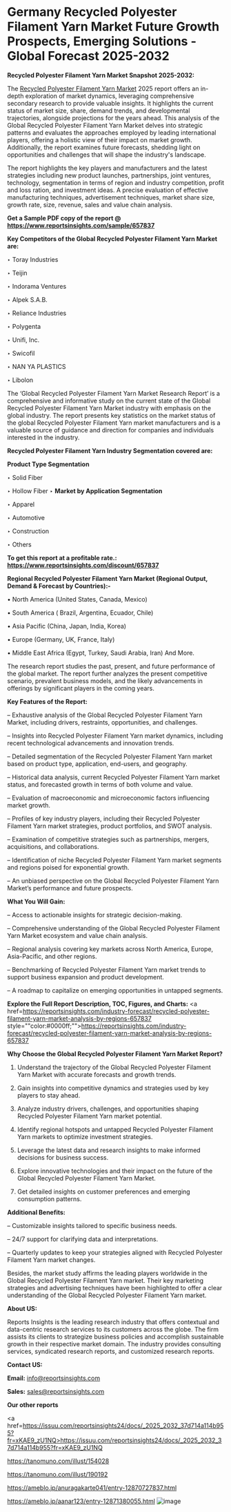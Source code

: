 # Germany Recycled Polyester Filament Yarn Market Future Growth Prospects, Emerging Solutions - Global Forecast 2025-2032

<strong>Recycled Polyester Filament Yarn Market Snapshot 2025-2032:</strong>

The <a href=https://www.reportsinsights.com/sample/657837>Recycled Polyester Filament Yarn Market</a> 2025 report offers an in-depth exploration of market dynamics, leveraging comprehensive secondary research to provide valuable insights. It highlights the current status of market size, share, demand trends, and developmental trajectories, alongside projections for the years ahead. This analysis of the Global Recycled Polyester Filament Yarn Market delves into strategic patterns and evaluates the approaches employed by leading international players, offering a holistic view of their impact on market growth. Additionally, the report examines future forecasts, shedding light on opportunities and challenges that will shape the industry's landscape.

The report highlights the key players and manufacturers and the latest strategies including new product launches, partnerships, joint ventures, technology, segmentation in terms of region and industry competition, profit and loss ration, and investment ideas. A precise evaluation of effective manufacturing techniques, advertisement techniques, market share size, growth rate, size, revenue, sales and value chain analysis.

<strong>Get a Sample PDF copy of the report @ <a href=https://www.reportsinsights.com/sample/657837 style=color:#0000ff;>https://www.reportsinsights.com/sample/657837</a></strong>

<strong>Key Competitors of the Global Recycled Polyester Filament Yarn Market are:</strong>

‣ Toray Industries

‣ Teijin

‣ Indorama Ventures

‣ Alpek S.A.B.

‣ Reliance Industries

‣ Polygenta

‣ Unifi, Inc.

‣ Swicofil

‣ NAN YA PLASTICS

‣ Libolon

The ‘Global Recycled Polyester Filament Yarn Market Research Report’ is a comprehensive and informative study on the current state of the Global Recycled Polyester Filament Yarn Market industry with emphasis on the global industry. The report presents key statistics on the market status of the global Recycled Polyester Filament Yarn market manufacturers and is a valuable source of guidance and direction for companies and individuals interested in the industry.

<strong>Recycled Polyester Filament Yarn Industry Segmentation covered are:</strong>

<strong>Product Type Segmentation</strong>

‣ Solid Fiber

‣ Hollow Fiber
‣ 
<strong>Market by Application Segmentation</strong>

‣ Apparel

‣ Automotive

‣ Construction

‣ Others

<strong>To get this report at a profitable rate.: <a href=https://www.reportsinsights.com/discount/657837 style=color:#0000ff;>https://www.reportsinsights.com/discount/657837</a></strong>

<strong>Regional Recycled Polyester Filament Yarn Market (Regional Output, Demand &amp; Forecast by Countries):-</strong>

• North America (United States, Canada, Mexico)

• South America ( Brazil, Argentina, Ecuador, Chile)

• Asia Pacific (China, Japan, India, Korea)

• Europe (Germany, UK, France, Italy)

• Middle East Africa (Egypt, Turkey, Saudi Arabia, Iran) And More.

The research report studies the past, present, and future performance of the global market. The report further analyzes the present competitive scenario, prevalent business models, and the likely advancements in offerings by significant players in the coming years.

<strong>Key Features of the Report:</strong>

– Exhaustive analysis of the Global Recycled Polyester Filament Yarn Market, including drivers, restraints, opportunities, and challenges.

– Insights into Recycled Polyester Filament Yarn market dynamics, including recent technological advancements and innovation trends.

– Detailed segmentation of the Recycled Polyester Filament Yarn market based on product type, application, end-users, and geography.

– Historical data analysis, current Recycled Polyester Filament Yarn market status, and forecasted growth in terms of both volume and value.

– Evaluation of macroeconomic and microeconomic factors influencing market growth.

– Profiles of key industry players, including their Recycled Polyester Filament Yarn market strategies, product portfolios, and SWOT analysis.

– Examination of competitive strategies such as partnerships, mergers, acquisitions, and collaborations.

– Identification of niche Recycled Polyester Filament Yarn market segments and regions poised for exponential growth.

– An unbiased perspective on the Global Recycled Polyester Filament Yarn Market’s performance and future prospects.

<strong>What You Will Gain:</strong>

– Access to actionable insights for strategic decision-making.

– Comprehensive understanding of the Global Recycled Polyester Filament Yarn Market ecosystem and value chain analysis.

– Regional analysis covering key markets across North America, Europe, Asia-Pacific, and other regions.

– Benchmarking of Recycled Polyester Filament Yarn market trends to support business expansion and product development.

– A roadmap to capitalize on emerging opportunities in untapped segments.

<strong>Explore the Full Report Description, TOC, Figures, and Charts:</strong>
<a href=https://reportsinsights.com/industry-forecast/recycled-polyester-filament-yarn-market-analysis-by-regions-657837 style=""color:#0000ff;"">https://reportsinsights.com/industry-forecast/recycled-polyester-filament-yarn-market-analysis-by-regions-657837</a>

<strong>Why Choose the Global Recycled Polyester Filament Yarn Market Report?</strong>

1. Understand the trajectory of the Global Recycled Polyester Filament Yarn Market with accurate forecasts and growth trends.

2. Gain insights into competitive dynamics and strategies used by key players to stay ahead.

3. Analyze industry drivers, challenges, and opportunities shaping Recycled Polyester Filament Yarn market potential.

4. Identify regional hotspots and untapped Recycled Polyester Filament Yarn markets to optimize investment strategies.

5. Leverage the latest data and research insights to make informed decisions for business success.

6. Explore innovative technologies and their impact on the future of the Global Recycled Polyester Filament Yarn Market.

7. Get detailed insights on customer preferences and emerging consumption patterns.

<strong>Additional Benefits:</strong>

– Customizable insights tailored to specific business needs.

– 24/7 support for clarifying data and interpretations.

– Quarterly updates to keep your strategies aligned with Recycled Polyester Filament Yarn market changes.

Besides, the market study affirms the leading players worldwide in the Global Recycled Polyester Filament Yarn market. Their key marketing strategies and advertising techniques have been highlighted to offer a clear understanding of the Global Recycled Polyester Filament Yarn market.

<strong><strong>About US</strong>:</strong>

Reports Insights is the leading research industry that offers contextual and data-centric research services to its customers across the globe. The firm assists its clients to strategize business policies and accomplish sustainable growth in their respective market domain. The industry provides consulting services, syndicated research reports, and customized research reports.

<strong>Contact US:</strong>

<p class=><b>Email:</b> <a href=mailto:info@reportsinsights.com>info@reportsinsights.com</a></p>
<p class=><b>Sales:</b> <a href=mailto:sales@reportsinsights.com>sales@reportsinsights.com</a></p>

<strong>Our other reports</strong>

<a href=https://issuu.com/reportsinsights24/docs/_2025_2032_37d714a114b955?fr=xKAE9_zU1NQ>https://issuu.com/reportsinsights24/docs/_2025_2032_37d714a114b955?fr=xKAE9_zU1NQ</a>

<a href=https://tanomuno.com/illust/154028>https://tanomuno.com/illust/154028</a>

<a href=https://tanomuno.com/illust/190192>https://tanomuno.com/illust/190192</a>

<a href=https://ameblo.jp/anuragakarte041/entry-12870727837.html>https://ameblo.jp/anuragakarte041/entry-12870727837.html</a>

<a href=https://ameblo.jp/aanar123/entry-12871380055.html>https://ameblo.jp/aanar123/entry-12871380055.html</a>
![image](https://github.com/user-attachments/assets/a76b3cec-cc38-48e2-8b1d-e4fdf1068d17)
